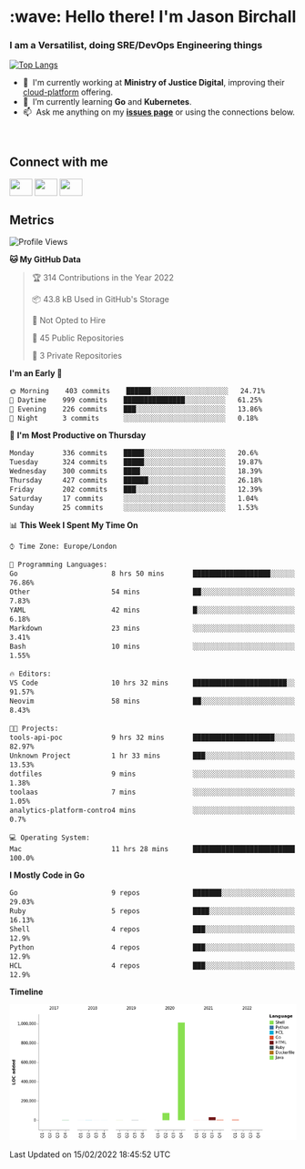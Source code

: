 <h1 align="left" id="jason-title">:wave: Hello there! I'm Jason Birchall</h1>
<h3 align="left">I am a Versatilist, doing SRE/DevOps Engineering things</h3>

[![Top Langs](https://github-readme-stats.vercel.app/api?username=jasonBirchall&show_icons=true&count_private=true&include_all_commits=true&theme=gruvbox)](https://github.com/anuraghazra/github-readme-stats)

- :office: &nbsp;I'm currently working at **Ministry of Justice Digital**, improving their [cloud-platform](https://github.com/ministryofjustice/cloud-platform) offering.
- :seedling: &nbsp;I’m currently learning **Go** and **Kubernetes**.
- :mailbox: &nbsp;Ask me anything on my **[issues page]** or using the connections below.


<br>

<h2>Connect with me</h2>
<p>
<a href="https://twitter.com/jsonBirchall" target="blank"><img align="center" src="https://cdn.jsdelivr.net/npm/simple-icons@3.0.1/icons/twitter.svg" alt="" height="30" width="40" /></a>
<a href="https://keybase.io/json0" target="blank"><img align="center" src="https://cdn.jsdelivr.net/npm/simple-icons@3.0.1/icons/keybase.svg" alt="" height="30" width="40" /></a>
<a href="https://www.reddit.com/user/kakorate" target="blank"><img align="center" src="https://cdn.jsdelivr.net/npm/simple-icons@3.0.1/icons/reddit.svg" alt="" height="30" width="40" /></a>
</p>

<h2>Metrics</h2>

<!--START_SECTION:waka-->
![Profile Views](http://img.shields.io/badge/Profile%20Views-4-blue)

**🐱 My GitHub Data** 

> 🏆 314 Contributions in the Year 2022
 > 
> 📦 43.8 kB Used in GitHub's Storage 
 > 
> 🚫 Not Opted to Hire
 > 
> 📜 45 Public Repositories 
 > 
> 🔑 3 Private Repositories  
 > 
**I'm an Early 🐤** 

```text
🌞 Morning    403 commits    ██████░░░░░░░░░░░░░░░░░░░   24.71% 
🌆 Daytime    999 commits    ███████████████░░░░░░░░░░   61.25% 
🌃 Evening    226 commits    ███░░░░░░░░░░░░░░░░░░░░░░   13.86% 
🌙 Night      3 commits      ░░░░░░░░░░░░░░░░░░░░░░░░░   0.18%

```
📅 **I'm Most Productive on Thursday** 

```text
Monday       336 commits    █████░░░░░░░░░░░░░░░░░░░░   20.6% 
Tuesday      324 commits    █████░░░░░░░░░░░░░░░░░░░░   19.87% 
Wednesday    300 commits    ████░░░░░░░░░░░░░░░░░░░░░   18.39% 
Thursday     427 commits    ██████░░░░░░░░░░░░░░░░░░░   26.18% 
Friday       202 commits    ███░░░░░░░░░░░░░░░░░░░░░░   12.39% 
Saturday     17 commits     ░░░░░░░░░░░░░░░░░░░░░░░░░   1.04% 
Sunday       25 commits     ░░░░░░░░░░░░░░░░░░░░░░░░░   1.53%

```


📊 **This Week I Spent My Time On** 

```text
⌚︎ Time Zone: Europe/London

💬 Programming Languages: 
Go                       8 hrs 50 mins       ███████████████████░░░░░░   76.86% 
Other                    54 mins             ██░░░░░░░░░░░░░░░░░░░░░░░   7.83% 
YAML                     42 mins             █░░░░░░░░░░░░░░░░░░░░░░░░   6.18% 
Markdown                 23 mins             ░░░░░░░░░░░░░░░░░░░░░░░░░   3.41% 
Bash                     10 mins             ░░░░░░░░░░░░░░░░░░░░░░░░░   1.55%

🔥 Editors: 
VS Code                  10 hrs 32 mins      ███████████████████████░░   91.57% 
Neovim                   58 mins             ██░░░░░░░░░░░░░░░░░░░░░░░   8.43%

🐱‍💻 Projects: 
tools-api-poc            9 hrs 32 mins       ████████████████████░░░░░   82.97% 
Unknown Project          1 hr 33 mins        ███░░░░░░░░░░░░░░░░░░░░░░   13.53% 
dotfiles                 9 mins              ░░░░░░░░░░░░░░░░░░░░░░░░░   1.38% 
toolaas                  7 mins              ░░░░░░░░░░░░░░░░░░░░░░░░░   1.05% 
analytics-platform-contro4 mins              ░░░░░░░░░░░░░░░░░░░░░░░░░   0.7%

💻 Operating System: 
Mac                      11 hrs 28 mins      █████████████████████████   100.0%

```

**I Mostly Code in Go** 

```text
Go                       9 repos             ███████░░░░░░░░░░░░░░░░░░   29.03% 
Ruby                     5 repos             ████░░░░░░░░░░░░░░░░░░░░░   16.13% 
Shell                    4 repos             ███░░░░░░░░░░░░░░░░░░░░░░   12.9% 
Python                   4 repos             ███░░░░░░░░░░░░░░░░░░░░░░   12.9% 
HCL                      4 repos             ███░░░░░░░░░░░░░░░░░░░░░░   12.9%

```


**Timeline**

![Chart not found](https://raw.githubusercontent.com/jasonBirchall/jasonBirchall/main/charts/bar_graph.png) 


 Last Updated on 15/02/2022 18:45:52 UTC
<!--END_SECTION:waka-->

<!-- links -->

[issues page]: https://github.com/jasonBirchall/jasonBirchall/issues "jasonBirchall/issues"
